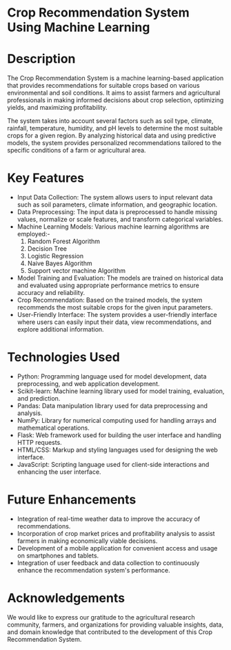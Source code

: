 
# Crop Recommendation System Using Machine Learning

# Description

The Crop Recommendation System is a machine learning-based application that provides recommendations for suitable crops based on various environmental and soil conditions. It aims to assist farmers and agricultural professionals in making informed decisions about crop selection, optimizing yields, and maximizing profitability.

The system takes into account several factors such as soil type, climate, rainfall, temperature, humidity, and pH levels to determine the most suitable crops for a given region. By analyzing historical data and using predictive models, the system provides personalized recommendations tailored to the specific conditions of a farm or agricultural area.

# Key Features

-	Input Data Collection: The system allows users to input relevant data such as soil parameters, climate information, and geographic location.
-	Data Preprocessing: The input data is preprocessed to handle missing values, normalize or scale features, and transform categorical variables.
-	Machine Learning Models: Various machine learning algorithms are employed:-
	1. Random Forest Algorithm
	2. Decision Tree
	3. Logistic Regression
	4. Naive Bayes Algorithm
	5. Support vector machine Algorithm
-	Model Training and Evaluation: The models are trained on historical data and evaluated using appropriate performance metrics to ensure accuracy and reliability.
-	Crop Recommendation: Based on the trained models, the system recommends the most suitable crops for the given input parameters.
- User-Friendly Interface: The system provides a user-friendly interface where users can easily input their data, view recommendations, and explore additional information.

# Technologies Used

-	Python: Programming language used for model development, data preprocessing, and web application development.
-	Scikit-learn: Machine learning library used for model training, evaluation, and prediction.
-	Pandas: Data manipulation library used for data preprocessing and analysis.
-	NumPy: Library for numerical computing used for handling arrays and mathematical operations.
-	Flask: Web framework used for building the user interface and handling HTTP requests.
-	HTML/CSS: Markup and styling languages used for designing the web interface.
-	JavaScript: Scripting language used for client-side interactions and enhancing the user interface.

# Future Enhancements

-	Integration of real-time weather data to improve the accuracy of recommendations.
-	Incorporation of crop market prices and profitability analysis to assist farmers in making economically viable decisions.
-	Development of a mobile application for convenient access and usage on smartphones and tablets.
-	Integration of user feedback and data collection to continuously enhance the recommendation system's performance.

# Acknowledgements

We would like to express our gratitude to the agricultural research community, farmers, and organizations for providing valuable insights, data, and domain knowledge that contributed to the development of this Crop Recommendation System.
